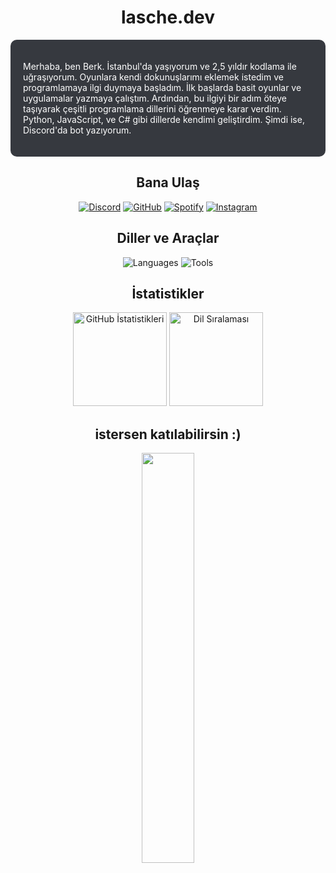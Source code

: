 <h1 align="center">lasche.dev</h1>

<div style="background-color: #36393F; padding: 20px; border-radius: 10px;">
    <p style="color: #FFFFFF;">Merhaba, ben Berk. İstanbul'da yaşıyorum ve 2,5 yıldır kodlama ile uğraşıyorum. Oyunlara kendi dokunuşlarımı eklemek istedim ve programlamaya ilgi duymaya başladım. İlk başlarda basit oyunlar ve uygulamalar yazmaya çalıştım. Ardından, bu ilgiyi bir adım öteye taşıyarak çeşitli programlama dillerini öğrenmeye karar verdim. Python, JavaScript, ve C# gibi dillerde kendimi geliştirdim. Şimdi ise, Discord'da bot yazıyorum.
</div>


<h2 align="center">Bana Ulaş</h2>
<p align="center">
  <a href="https://discord.com/users/1219182177762283553" target="_blank"><img src="https://img.shields.io/badge/Discord-7289DA?style=for-the-badge&logo=discord&logoColor=white" alt="Discord"></a>
  <a href="https://www.github.com/laschedev" target="_blank"><img src="https://img.shields.io/badge/GitHub-191717?style=for-the-badge&logo=github&logoColor=white" alt="GitHub"></a>
  <a href="https://open.spotify.com/user/31s5acb5vvp4jvhac6fv3od7vcii" target="_blank"><img src="https://img.shields.io/badge/Spotify-1ed760?style=for-the-badge&logo=spotify&logoColor=white" alt="Spotify"></a>
  <a href="https://www.instagram.com/laschebest_" target="_blank"><img src="https://img.shields.io/badge/Instagram-DC3175?style=for-the-badge&logo=instagram&logoColor=white" alt="Instagram"></a>
</p>

<h2 align="center">Diller ve Araçlar</h2>
<p align="center">
  <img src="https://skillicons.dev/icons?i=cs,js,html,css,nodejs&theme=dark" alt="Languages">
  <img src="https://skillicons.dev/icons?i=powershell,vscode,visualstudio&theme=dark" alt="Tools">
</p>

<h2 align="center">İstatistikler</h2>
<p align="center">
  <img src="https://github-readme-stats.vercel.app/api?username=laschedev&count_private=true&show_icons=true&theme=dracula&hide_border=true" alt="GitHub İstatistikleri" width="%150" height="150px">
  <img src="https://github-readme-stats.vercel.app/api/top-langs/?username=laschedev&layout=compact&show_icons=true&theme=dracula&hide_border=true" alt="Dil Sıralaması" width="%100" height="150px">
</p>

<h2 align="center">istersen katılabilirsin :)</h2>
<p align="center">
   <img width="41%" src="https://spotify-github-profile.vercel.app/api/view.svg?uid=31s5acb5vvp4jvhac6fv3od7vcii&redirect=true][https://spotify-github-profile.vercel.app/api/view.svg?uid=31s5acb5vvp4jvhac6fv3od7vcii&cover_image=false&theme=novatorem&show_offline=true&background_color=000000&interchange=false&bar_color=066522&bar_color_cover=true"/>
</p>

